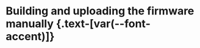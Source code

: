 <script setup>
import Alerts from '../../vue/alerts/Alerts.vue'
import ImageCard from '../../vue/images/ImageComponent.vue'
import { image_settings } from '../../static/image_settings'
import { alerts } from '../../static/alerts'
</script>

# Building and uploading the firmware manually {.text-[var(--font-accent)]}

<!-- Uploading your firmware must initially be done over cable. Once you have the tracker connected to your WiFi after your first firmware update, you can opt to use [OTA](#how-do-i-use-it) in the future.

## 1. Connect your tracker to your PC

### Option 1: Connect ESP32-CAM via the programmer

First, connect your ESP32-Cam to your programmer. In the case of the ESP32-Cam-MB board, it's as simple as sticking it into the socket the way it came in the package and then connecting it to your PC with a micro-USB cable.

In some cases, there is a button labeled `IOO` on the programmer. If that button exists make sure to hold it in while you plug the programmer into your PC, once plugged in you can release the button.

In the case of an FTDI programmer, the steps aren't as easy, so grab [this guide](https://randomnerdtutorials.com/program-upload-code-esp32-cam/) for how to set it up.

### Option 2: Connect ESP32-S3 via USB-C directly

To begin, connect your ESP32-S3 board directly to your PC.

On the initial attempt, you may have to adjust the USB mode by pressing the BOOT button and holding it down,
then pressing the RESET button while still holding down BOOT, and finally releasing the BOOT button.
This will produce a sound indicating the connection of a new device.

Once completed, you should be all set to proceed.

## 2. Build your firmware

1. Press the build button at the bottom of Visual Studio Code.

> This builds the firmware, but does not send it to the ESP yet.

![img](https://i.imgur.com/EmSkhFp.png)

## 3. Upload your firmware

- If you are using the OTA method, skip to the [OTA section below](#how-do-i-use-it).

- Once the firmware has been built, press the upload button to upload the firmware.

  This sends the firmware to the ESP.
  ![img](https://i.imgur.com/lI3PFVC.png)

<Alerts :options="alerts.upload_firmware_one">
    <template v-slot:content>
        <p>
           The MB board does the resetting for you. If you're using the FTDI programmer, follow the guide linked above (the one from randomnerdtutorials)
        </p>
    </template>
</Alerts>  

- If the upload is successful, you should get an output that looks like this:

  ![img](https://i.imgur.com/SDQcCr1.png)

Congratulations! You have now successfully uploaded the firmware to your EyeTrackVR Tracker!

If you have trouble with uploading your firmware over cable check the following:

1. Make sure your USB cable from the tracker is plugged firmly into your PC.
2. Make sure that your USB cable is a data and charging cable (it is suggested you try other cables or devices with the cable).
3. Make sure that your drivers are up-to-date.
4. Some ports might not work, try other ones.

Additionally, this can be caused by software hogging COM ports (**VSCode and Cura can be the cause of this**).

## Uploading via OTA

### What is it?

OTA stands for `Over The Air`, and it is a way to update your firmware without having to connect your device to your computer.

### How do I use it?

To use OTA, you need to have working firmware on your ESPs first. Follow [the manual building guide](#Building-and-uploading-the-firmware-manually)

Once you have manually flashed the firmware at least once, you can use the `OTA` environment to upate your ESPs.

::: tip Coming Soon
Currently, we only support OTA using the provided web interface, but we are working on a new app, where you will be able to upload your firmware to your ESPs over WiFi straight from the app.
:::

#### For firmware versions 1.1.0 and up:
  
Since version 1.1.0 we've switched from using OTA via platformio to a more user-friendly approach.

<Alerts :options="alerts.upload_firmware_one">
    <template v-slot:content>
        <p>
           You don't have to have the trackers connected to your pc for any of these steps, just powered on and connected to the Wi-Fi. 
        </p>
    </template>
</Alerts>  

1. Build the firmware using your current environment, if you've switched to an OTA env in the past - repeat those steps but select the environment without the `_OTA` suffix. Next, press the checkmark button to build it without uploading. 

<ImageCard :options="image_settings.upload_firmware_build_button" />

2. Turn on your trackers and wait for them to connect to Wi-Fi

3. Locate their ip or mDNS name. For mDNS, the default is: [http://openiristracker.local/](http://openiristracker.local/)

4. Having done that, open [http://\<your-up-or-mdns-name\>:81/update](http://openiristracker.local:81/update) in your browser

for example: [http://openiristracker.local/](http://openiristracker.local:81/update) 

This should open a page similar to this: 

<ImageCard :options="image_settings.upload_firmware_webpage" />

Click on the select file button, and navigate to where you cloned the project and then to the `ESP/` directory. 

Once there, open `.pio\build\your-environment` like so:

> By default, windows treats files and directories with a dot in front of their name as hidden. To change that - [see here](https://support.microsoft.com/en-us/windows/view-hidden-files-and-folders-in-windows-97fbc472-c603-9d90-91d0-1166d1d9f4b5)

<ImageCard :options="image_settings.upload_firmware_webpage_directory" />

You'll find a couple files in there, select the one named `your-environment-vVersion-feature`. 

like this one: 

<ImageCard :options="image_settings.upload_firmware_webpage_directory_file" />

5. Press upload and wait for it to finish. Done!

<ImageCard :options="image_settings.upload_firmware_webpage_upload_finished" />

#### For firmware versions of 1.0.0 and under:

1. Retrieve the IP or mDNS name of the tracker you wish to flash. The IP can be found through network monitoring applications, or by viewing tracker output in a serial monitor.
2. In the `ini/user_config.ini` file:
   - Put IP or hostname of device into config file

Like so: 

```ini
[ota]
enableota = 1
otaserverip = "openiristrackerL.local" # here we use a custom mDNS name
otapassword = "12345678"
otaserverport = 3232
```

3. Change to OTA env

To do that, in visual studio code, locate the uplaod button, next to it will be listed a couple of buttons and your current environment.

 For example, if you have a working `esp32AIThinker` environment, you would change your environment to `esp32AIThinker_OTA`. 

 Click on it.

<ImageCard :options="image_settings.upload_firmware_select_env" />

This will open a list of all available environments, select the one that matches your board and has a _OTA suffix 

<ImageCard :options="image_settings.upload_firmware_select_env_dropdown" />

4. Restart the ESPs, they **_must_** be power cycled
5. Press the upload button to upload the firmware.<br>  
   ![img](https://i.imgur.com/lI3PFVC.png)
6. Do not touch esps or move them during OTA upload
7. Wait around 1 minute.
8. Repeat for as many trackers as you need.

## Finding the IP address of your tracker

Connect your tracker to your PC and then open a serial monitor in VSC by pressing the `plug`  icon.

<ImageCard :options="image_settings.upload_firmware_image_one" />

Now, press the restart button on the esp itself.
watch the monitor for output like this:

<ImageCard :options="image_settings.upload_firmware_image_two" />

The text, highlighted in green for demonstration, is the stream address of the camera. Take note of this for input into the software.

Keep in mind while testing and getting set up, the ESP can only have one client, to use the camera in the app, make sure you close the browser tab you tested it in.

# Updating the firmware to the newest version

To update the firmware you'll need to follow a couple of steps.

1. Open a terminal and enter the directory you've cloned OpenIris into, for example `cd C:/OpenIris/`

2. Save your current changes to the config using `git stash`

3. Download the newest changes from the repo using `git pull`

4. Apply your saved changes so that you don't have to retype your WI-FI credentials using `git stash apply`
  <Alerts :options="alerts.user_warning">
      <template v-slot:content>
          <p>
          Skip this step if the update message denotes that the config had changed. If it does so, retype your credentials in the updated files.
          </p>
      </template>
  </Alerts>

4.1. If anything went wrong, you can reset everything to the default state using `git reset --hard` and then retyping your credentials

5. Upload your firmware [following steps from the uploading section](#Building-and-uploading-the-firmware-manually)

## Troubleshooting

If you encountered an issue while following these steps check the [FAQ.](../misc/faq)

If you don't find an answer to your question there ask in **#questions** channel in [the discord](https://discord.gg/kkXYbVykZX), we will be happy to help.

*Adapted from the SlimeVR docs, Some Credit goes to the SlimeVR team [here](https://docs.slimevr.dev/firmware/setup-and-install.html)* -->
